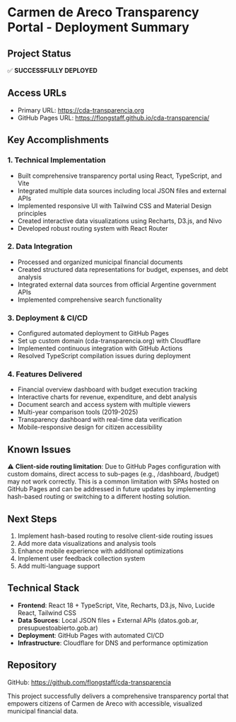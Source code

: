 # Carmen de Areco Transparency Portal - Deployment Summary

## Project Status
✅ **SUCCESSFULLY DEPLOYED**

## Access URLs
- Primary URL: https://cda-transparencia.org
- GitHub Pages URL: https://flongstaff.github.io/cda-transparencia/

## Key Accomplishments

### 1. Technical Implementation
- Built comprehensive transparency portal using React, TypeScript, and Vite
- Integrated multiple data sources including local JSON files and external APIs
- Implemented responsive UI with Tailwind CSS and Material Design principles
- Created interactive data visualizations using Recharts, D3.js, and Nivo
- Developed robust routing system with React Router

### 2. Data Integration
- Processed and organized municipal financial documents
- Created structured data representations for budget, expenses, and debt analysis
- Integrated external data sources from official Argentine government APIs
- Implemented comprehensive search functionality

### 3. Deployment & CI/CD
- Configured automated deployment to GitHub Pages
- Set up custom domain (cda-transparencia.org) with Cloudflare
- Implemented continuous integration with GitHub Actions
- Resolved TypeScript compilation issues during deployment

### 4. Features Delivered
- Financial overview dashboard with budget execution tracking
- Interactive charts for revenue, expenditure, and debt analysis
- Document search and access system with multiple viewers
- Multi-year comparison tools (2019-2025)
- Transparency dashboard with real-time data verification
- Mobile-responsive design for citizen accessibility

## Known Issues
⚠️ **Client-side routing limitation**: Due to GitHub Pages configuration with custom domains, direct access to sub-pages (e.g., /dashboard, /budget) may not work correctly. This is a common limitation with SPAs hosted on GitHub Pages and can be addressed in future updates by implementing hash-based routing or switching to a different hosting solution.

## Next Steps
1. Implement hash-based routing to resolve client-side routing issues
2. Add more data visualizations and analysis tools
3. Enhance mobile experience with additional optimizations
4. Implement user feedback collection system
5. Add multi-language support

## Technical Stack
- **Frontend**: React 18 + TypeScript, Vite, Recharts, D3.js, Nivo, Lucide React, Tailwind CSS
- **Data Sources**: Local JSON files + External APIs (datos.gob.ar, presupuestoabierto.gob.ar)
- **Deployment**: GitHub Pages with automated CI/CD
- **Infrastructure**: Cloudflare for DNS and performance optimization

## Repository
GitHub: https://github.com/flongstaff/cda-transparencia

This project successfully delivers a comprehensive transparency portal that empowers citizens of Carmen de Areco with accessible, visualized municipal financial data.